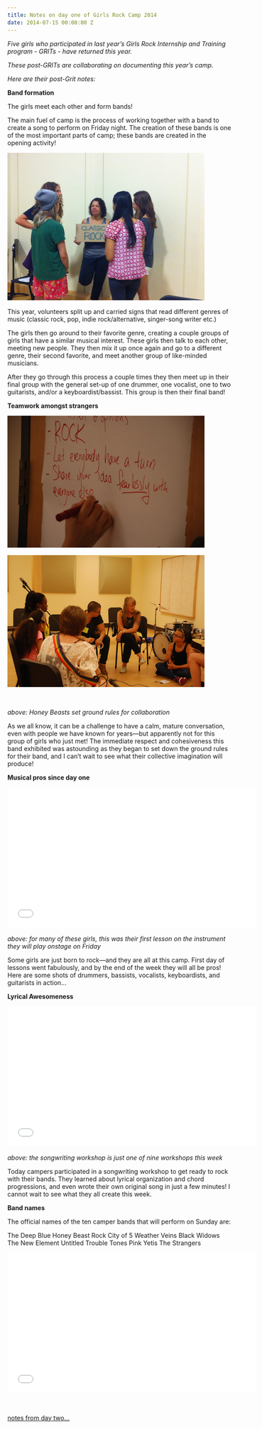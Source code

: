 ```yaml
---
title: Notes on day one of Girls Rock Camp 2014
date: 2014-07-15 00:00:00 Z
---
```


_Five girls who participated in last year’s Girls Rock Internship and Training program - GRITs - have returned this year._

_These post-GRITs are collaborating on documenting this year’s camp._

_Here are their post-Grit notes:_

**Band formation**

The girls meet each other and form bands!

The main fuel of camp is the process of working together with a band to create a song to perform on Friday night. The creation of these bands is one of the most important parts of camp; these bands are created in the opening activity!

![fresh slide 7348](images/fresh-slide-73481.jpg)

This year, volunteers split up and carried signs that read different genres of music (classic rock, pop, indie rock/alternative, singer-song writer etc.)

The girls then go around to their favorite genre, creating a couple groups of girls that have a similar musical interest. These girls then talk to each other, meeting new people. They then mix it up once again and go to a different genre, their second favorite, and meet another group of like-minded musicians.

After they go through this process a couple times they then meet up in their final group with the general set-up of one drummer, one vocalist, one to two guitarists, and/or a keyboardist/bassist. This group is then their final band!

**Teamwork amongst strangers**

[![fresh slide 7349](images/fresh-slide-73491.jpg)](http://girlsrockri.org/wp-content/uploads/2014/07/fresh-slide-73491.jpg)

[![fresh slide 7346](images/fresh-slide-73461.jpg)](http://girlsrockri.org/wp-content/uploads/2014/07/fresh-slide-73461.jpg)

 

_above: Honey Beasts set ground rules for collaboration_

As we all know, it can be a challenge to have a calm, mature conversation, even with people we have known for years—but apparently not for this group of girls who just met! The immediate respect and cohesiveness this band exhibited was astounding as they began to set down the ground rules for their band, and I can’t wait to see what their collective imagination will produce!

**Musical pros since day one**

<iframe src="//www.youtube.com/embed/Pj0R502gqXs?rel=0" height="315" width="560" allowfullscreen frameborder="0"></iframe>

_above: for many of these girls, this was their first lesson on the instrument they will play onstage on Friday_

Some girls are just born to rock—and they are all at this camp. First day of lessons went fabulously, and by the end of the week they will all be pros! Here are some shots of drummers, bassists, vocalists, keyboardists, and guitarists in action...

**Lyrical Awesomeness**

<iframe src="//www.youtube.com/embed/e8-vmO2kTcI?rel=0" height="315" width="560" allowfullscreen frameborder="0"></iframe>

_above: the songwriting workshop is just one of nine workshops this week_

Today campers participated in a songwriting workshop to get ready to rock with their bands. They learned about lyrical organization and chord progressions, and even wrote their own original song in just a few minutes! I cannot wait to see what they all create this week.

**Band names**

The official names of the ten camper bands that will perform on Sunday are:

The Deep Blue Honey Beast Rock City of 5 Weather Veins Black Widows The New Element Untitled Trouble Tones Pink Yetis The Strangers

<iframe src="//www.youtube.com/embed/PfxHWt66jmc?rel=0" height="315" width="560" allowfullscreen frameborder="0"></iframe>

 

[notes from day two...](http://girlsrockri.org/notes-on-day-two-of-girls-rock-camp-2014/ "Notes on day two of Girls Rock Camp 2014")
